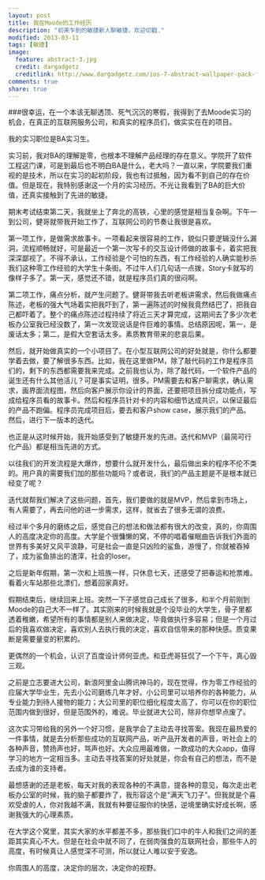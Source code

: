 ```yaml
---
layout: post
title: 我在Moode的工作经历
description: "初来乍到的敏捷新人聊敏捷，欢迎切戳."
modified: 2013-03-11
tags: [敏捷]
image:
  feature: abstract-3.jpg
  credit: dargadgetz
  creditlink: http://www.dargadgetz.com/ios-7-abstract-wallpaper-pack-for-iphone-5-and-ipod-touch-retina/
comments: true
share: true
---
```



###很幸运，在一个本该无聊透顶、死气沉沉的寒假，我得到了去Moode实习的机会，在真正的互联网服务公司，和真实的程序员们，做实实在在的项目。
 
我的实习职位是BA实习生。

实习前，我对BA的理解是零，也根本不理解产品经理的存在意义。学院开了软件工程这门课，可是到最后也不明白BA是什么，老大吗？一直以来，学院要我们重视的是技术，所以在实习的起初阶段，我也有过抵触，因为看不到自己的存在价值。但是现在，我特别感谢这一个月的实习经历。不光让我看到了BA的巨大价值，还真实接触到了先进的敏捷。

期末考试结束第二天，我就坐上了奔北的高铁，心里的感觉是相当复杂啊。下午一到公司，健哥就带我开始工作了，互联网公司的节奏让我很是喜欢。

第一项工作，是做需求故事卡。一项看起来很容易的工作，貌似只要逻辑没什么漏洞，流程顺畅就好，可是最近一个第一次写卡的交互设计师做的故事卡，着实把我深深鄙视了。不得不承认，工作经验是个可怕的东西，有工作经验的人确实能秒杀我们这种零工作经验的大学生十条街。不过牛人们几句话一点拨，Story卡就写的像样子多了。第一天，感觉还不错，就是程序员们真的很闷啊。

第二项工作，痛点分析，就产生问题了。健哥带我去听老板讲需求，然后我做痛点陈述，老板的强大气场着实把我吓到了，第一遍陈述的时候我竟然结巴了，把我自己都吓着了。整个的痛点陈述过程持续了将近三天才算完成，这期间去了多少次老板办公室我已经没数了，第一次发现说话是件巨难的事情。总结原因呢，第一，是废话太多；第二，是假大空套话太多。素质教育带来的悲哀后果。

然后，就开始做真实的一个小项目了。在小型互联网公司的好处就是，你什么都要学着去做，要了解很多东西。比如，我在这里做PM，除了敲代码的工作是程序员们的，剩下的东西都需要我来完成。之前我也认为，除了敲代码，一个软件产品的诞生还有什么其他活儿？可是事实证明，很多。PM需要去和客户聊需求，确认需求，画界面流程图，然后向客户展示你设计的界面，还要把项目拆分成功能点，写成给程序员看的故事卡。然后和程序员针对卡的内容和细节达成共识，以保证最后的产品不跑偏。程序员完成项目后，要去和客户show case，展示我们的产品。然后，进行下一版本的迭代。

也正是从这时候开始，我开始感受到了敏捷开发的先进。迭代和MVP（最简可行化产品）都是相当先进的方式。

以往我们的开发流程是大爆炸，想要什么就开发什么，最后做出来的程序不伦不类的。用户真的需要我们加的那些功能吗？或者说，我们的产品主题是不是根本就已经变了呢？

迭代就帮我们解决了这些问题，首先，我们要做的就是MVP，然后拿到市场上，有人需要了，再去问他的进一步需求，这样，就省去了很多无谓的浪费。

经过半个多月的磨练之后，感觉自己的想法和做法都有很大的改变，真的，你周围人的高度决定你的高度。大学是个很慵懒的窝，不停的唱着催眠曲告诉我们外面的世界有多美好又风平浪静，可是社会一直是只凶险的鲨鱼，游慢了，你就被吞掉了，成为鲨鱼排出的渣滓，社会的loser。

之后是新年假期，第一次和上班族一样，只休息七天，还感受了把春运和抢票难。看着火车站那些北漂们，想着回家真好。

假期结束后，继续回来上班。突然一下子感觉自己成长了很多，和半个月前刚到Moode的自己大不一样了。其实刚来的时候我就是个没毕业的大学生，骨子里都透着稚嫩，希望所有的事情都是别人来做决定，毕竟做执行多容易；但是一个月过后的我喜欢做决定，喜欢别人去执行我的决定，喜欢自信带来的那种快感。质变果断是需要量变的积累的。

更偶然的一个机会，认识了百度设计师何亚虎。和亚虎哥狂侃了一个下午，真心毁三观。

之前是立志要进大公司，新浪阿里金山腾讯神马的，现在觉得，作为零工作经验的应届大学毕业生，先去小公司磨练几年才好。小公司里可以培养你的各种能力，从专业能力到待人接物的能力；大公司里的职位细化程度太高了，你可以在你的职位范围内做到很好，但是范围外的，难说。毕业就进大公司，除非你想早点废了。

这次实习带给我的另外一个好习惯，是我学会了主动去寻找答案。我现在最热爱的一件事情，就是去分析那些成功的互联网产品，听产品开发者的声音，听社会上的各种声音，赞扬声也好，骂声也好。大众应用最难做，一款成功的大众app，值得学习的地方一定相当多。主动去寻找答案的好处就是，你会有自己的想法，而不是去成为谁的支持者。

最想感谢的还是老板，每天对我的表现各种的不满意，提各种的意见，每次走出老板办公室的时候，我的脑子都要炸了，我形容这个是“满天飞刀子”。但我就是个喜欢受虐的人，你对我越不满，我就有种要征服你的快感，逆境里确实好成长啊，感谢我强大的心理素质。

在大学这个窝里，其实大家的水平都差不多，那些我们口中的牛人和我们之间的差距其实真心不大。但是在社会中就不同了，在弱肉强食的互联网社会，那些牛人的高度，有时候真让人感觉深不可测，所以就让人难以安于安逸。

你周围人的高度，决定你的层次，决定你的视野。
